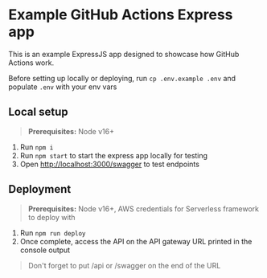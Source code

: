 # Example GitHub Actions Express app

This is an example ExpressJS app designed to showcase how GitHub Actions work.

Before setting up locally or deploying, run `cp .env.example .env` and populate `.env` with your env vars

## Local setup

> **Prerequisites:** Node v16+

1. Run `npm i`
2. Run `npm start` to start the express app locally for testing
3. Open [http://localhost:3000/swagger](http://localhost:3000/swagger) to test endpoints

## Deployment

> **Prerequisites:** Node v16+, AWS credentials for Serverless framework to deploy with

1. Run `npm run deploy`
2. Once complete, access the API on the API gateway URL printed in the console output

> Don't forget to put /api or /swagger on the end of the URL
